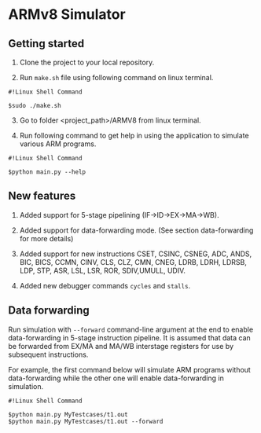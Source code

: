 # ARMv8 Simulator #

## Getting started ##

1) Clone the project to your local repository.

2) Run `make.sh` file using following command on linux terminal.
```
#!Linux Shell Command

$sudo ./make.sh
```
3) Go to folder <project_path>/ARMV8 from linux terminal.

4) Run following command to get help in using the application to simulate various ARM programs.
```
#!Linux Shell Command

$python main.py --help
```

## New features ##

1) Added support for 5-stage pipelining (IF->ID->EX->MA->WB).

2) Added support for data-forwarding mode. (See section data-forwarding for more details)

3) Added support for new instructions CSET, CSINC, CSNEG, ADC, ANDS, BIC, BICS, CCMN, CINV, CLS, CLZ, CMN, CNEG, LDRB, LDRH, LDRSB, LDP, STP, ASR, LSL, LSR, ROR, SDIV,UMULL, UDIV.

4) Added new debugger commands `cycles` and `stalls`.

## Data forwarding ##

Run simulation with `--forward` command-line argument at the end to enable data-forwarding in 5-stage instruction pipeline. It is assumed that data can be forwarded from EX/MA and MA/WB interstage registers for use by subsequent instructions.

For example, the first command below will simulate ARM programs without data-forwarding while the other one will enable data-forwarding in  simulation.

```
#!Linux Shell Command

$python main.py MyTestcases/t1.out
$python main.py MyTestcases/t1.out --forward
```